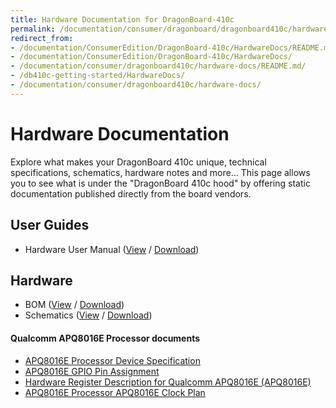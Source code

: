 ```yaml
---
title: Hardware Documentation for DragonBoard-410c
permalink: /documentation/consumer/dragonboard/dragonboard410c/hardware-docs/
redirect_from:
- /documentation/ConsumerEdition/DragonBoard-410c/HardwareDocs/README.md/
- /documentation/ConsumerEdition/DragonBoard-410c/HardwareDocs/
- /documentation/consumer/dragonboard410c/hardware-docs/README.md/
- /db410c-getting-started/HardwareDocs/
- /documentation/consumer/dragonboard410c/hardware-docs/
---
```

# Hardware Documentation

Explore what makes your DragonBoard 410c unique, technical specifications, schematics, hardware notes and more... This page allows you to see what is under the "DragonBoard 410c hood" by offering static documentation published directly from the board vendors.

## User Guides

- Hardware User Manual ([View](hardware-user-manual.md) / [Download](https://github.com/96boards/documentation/raw/master/consumer/dragonboard/dragonboard410c/hardware-docs/HardwareManual_DragonBoard.pdf))

## Hardware

- BOM ([View](https://github.com/96boards/documentation/blob/master/consumer/dragonboard/dragonboard410c/hardware-docs/DragonBoard410c_BOM.pdf) / [Download](https://github.com/96boards/documentation/raw/master/consumer/dragonboard/dragonboard410c/hardware-docs/DragonBoard410c_BOM.pdf))
- Schematics ([View](https://github.com/96boards/documentation/blob/master/consumer/dragonboard/dragonboard410c/hardware-docs/Schematics_DragonBoard.pdf) / [Download](https://github.com/96boards/documentation/raw/master/consumer/dragonboard/dragonboard410c/hardware-docs/Schematics_DragonBoard.pdf))

#### Qualcomm APQ8016E Processor documents

- [APQ8016E Processor Device Specification](http://linaro.co/96b-sd410-ds)
- [APQ8016E GPIO Pin Assignment](https://developer.qualcomm.com/download/db410c/gpio-pin-assignment.pdf)
- [Hardware Register Description for Qualcomm APQ8016E (APQ8016E)](http://linaro.co/96b-qc-hrd)
- [APQ8016E Processor APQ8016E Clock Plan](https://developer.qualcomm.com/download/db410c/clock-plan-apq8016e.pdf)
